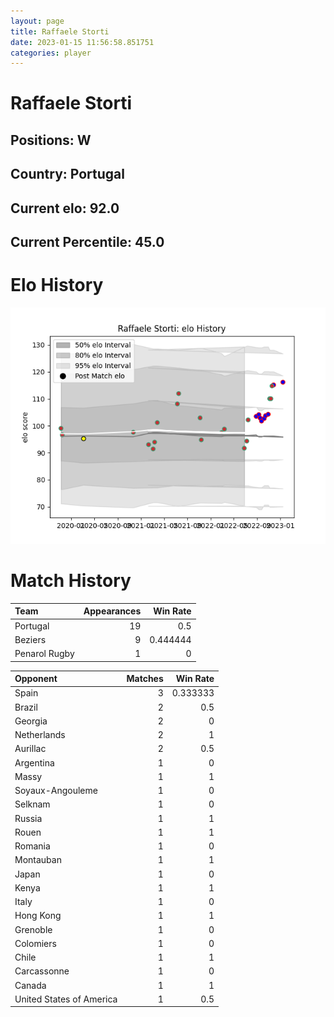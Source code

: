 ```yaml
---  
layout: page  
title: Raffaele Storti  
date: 2023-01-15 11:56:58.851751  
categories: player  
---
```

# Raffaele Storti

## Positions: W

## Country: Portugal

## Current elo: 92.0

## Current Percentile: 45.0

# Elo History


![elo history](history_RaffaeleStorti.png)
# Match History


| Team          |   Appearances |   Win Rate |
|:--------------|--------------:|-----------:|
| Portugal      |            19 |   0.5      |
| Beziers       |             9 |   0.444444 |
| Penarol Rugby |             1 |   0        |

| Opponent                 |   Matches |   Win Rate |
|:-------------------------|----------:|-----------:|
| Spain                    |         3 |   0.333333 |
| Brazil                   |         2 |   0.5      |
| Georgia                  |         2 |   0        |
| Netherlands              |         2 |   1        |
| Aurillac                 |         2 |   0.5      |
| Argentina                |         1 |   0        |
| Massy                    |         1 |   1        |
| Soyaux-Angouleme         |         1 |   0        |
| Selknam                  |         1 |   0        |
| Russia                   |         1 |   1        |
| Rouen                    |         1 |   1        |
| Romania                  |         1 |   0        |
| Montauban                |         1 |   1        |
| Japan                    |         1 |   0        |
| Kenya                    |         1 |   1        |
| Italy                    |         1 |   0        |
| Hong Kong                |         1 |   1        |
| Grenoble                 |         1 |   0        |
| Colomiers                |         1 |   0        |
| Chile                    |         1 |   1        |
| Carcassonne              |         1 |   0        |
| Canada                   |         1 |   1        |
| United States of America |         1 |   0.5      |